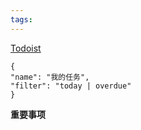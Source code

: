 ```yaml
---
tags: 
---
```

[Todoist](https://todoist.com/)
```todoist 
{
"name": "我的任务",
"filter": "today | overdue"
}
```



**重要事项**

